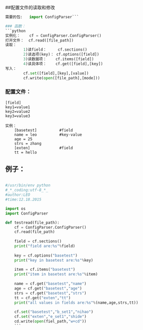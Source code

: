 ##配置文件的读取和修改
```python
需要的包:   import ConfigParser```

### 函数：
```python
实例化：    cf = ConfigParser.ConfigParser()
打开文件：  cf.read([file_path])
读取：     
        1)读field：     cf.sections()
        2)读选项(key)： cf.options([field])
        3)读数据项：    cf.items([field])
        4)读具体项：    cf.get([field],[key])
写入：
        cf.set([field],[key],[value])
        cf.write(open([file_path],[mode]))
```

### 配置文件：

```
[field]
key1=value1
key2=value2
key3=value3

实例：
    [basetest]          #field
    name = leo          #key-value
    age = 25
    strs = zhang
    [exten]             #field
    tt = hello
```

## 例子：

```python

#/usr/bin/env python
#_*_coding:utf-8_*_
#author:LEO
#time:12.18.2015

import os
import ConfigParser

def testread(file_path):
    cf = ConfigParser.ConfigParser()
    cf.read(file_path)
    
    field = cf.sections()
    print("field are:%s"%field)
    
    key = cf.options("basetest")
    print("key in basetest are:%s"%key)
    
    item = cf.items("basetest")
    print("item in basetest are:%s"%item)
    
    name = cf.get("basetest","name")
    age = cf.get("basetest","age")
    strs = cf.get("basetest","strs")
    tt = cf.get("exten","tt")
    print("all values in fields are:%s"%(name,age,strs,tt))
    
    cf.set("basetest","b_set1","nihao")
    cf.set("exten","e_set1","shide")
    cd.write(open(fiel_path,"w+cd"))
    ```